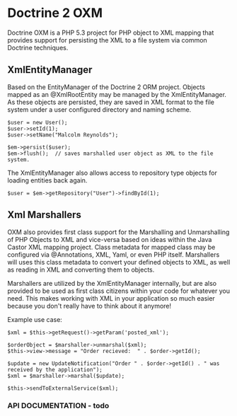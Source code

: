 # Doctrine 2 OXM

Doctrine OXM is a PHP 5.3 project for PHP object to XML mapping that provides support for persisting the XML to a file system via common Doctrine techniques.  


## XmlEntityManager

Based on the EntityManager of the Doctrine 2 ORM project.  Objects mapped as an @XmlRootEntity may be managed by the XmlEntityManager.  As these objects are persisted, they are saved in XML format to the file system under a user configured directory and naming scheme.

    $user = new User();
    $user->setId(1);
    $user->setName("Malcolm Reynolds");

    $em->persist($user);
    $em->flush();  // saves marshalled user object as XML to the file system.


The XmlEntityManager also allows access to repository type objects for loading entities back again.  

    $user = $em->getRepository("User")->findById(1);


## Xml Marshallers

OXM also provides first class support for the Marshalling and Unmarshalling of PHP Objects to XML and vice-versa based on ideas within the Java Castor XML mapping project.  Class metadata for mapped class may be configured via @Annotations, XML, Yaml, or even PHP itself.  Marshallers will uses this class metadata to convert your defined objects to XML, as well as reading in XML and converting them to objects.

Marshallers are utilized by the XmlEntityManager internally, but are also provided to be used as first class citizens within your code for whatever you need.  This makes working with XML in your application so much easier because you don't really have to think about it anymore!

Example use case:

    $xml = $this->getRequest()->getParam('posted_xml');

    $orderObject = $marshaller->unmarshal($xml);
    $this->view->message = "Order recieved:  " . $order->getId();

    $update = new UpdateNotification("Order " . $order->getId() . " was received by the application");
    $xml = $marshaller->marshal($update);

    $this->sendToExternalService($xml);


### API DOCUMENTATION - todo

